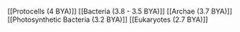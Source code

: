 [[Protocells (4 BYA)]]
[[Bacteria (3.8 - 3.5 BYA)]]
[[Archae (3.7 BYA)]]
[[Photosynthetic Bacteria (3.2 BYA)]]
[[Eukaryotes (2.7 BYA)]]

